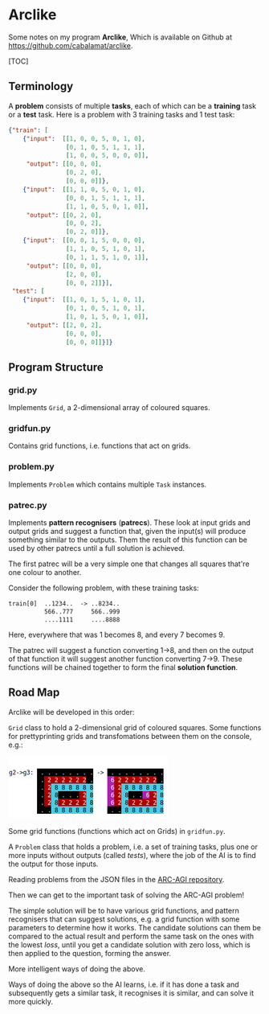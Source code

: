 # Arclike

Some notes on my program **Arclike**, Which is available on <i class='fab fa-github'></i> Github at <https://github.com/cabalamat/arclike>.

[TOC]

## Terminology

A **problem** consists of multiple **tasks**, each of which can be a **training** task or a **test** task. Here is a problem with 3 training tasks and 1 test task:


```json
{"train": [
    {"input":  [[1, 0, 0, 5, 0, 1, 0], 
                [0, 1, 0, 5, 1, 1, 1], 
                [1, 0, 0, 5, 0, 0, 0]], 
     "output": [[0, 0, 0], 
                [0, 2, 0], 
                [0, 0, 0]]}, 
    {"input":  [[1, 1, 0, 5, 0, 1, 0], 
                [0, 0, 1, 5, 1, 1, 1], 
                [1, 1, 0, 5, 0, 1, 0]], 
     "output": [[0, 2, 0], 
                [0, 0, 2], 
                [0, 2, 0]]}, 
    {"input":  [[0, 0, 1, 5, 0, 0, 0], 
                [1, 1, 0, 5, 1, 0, 1], 
                [0, 1, 1, 5, 1, 0, 1]], 
     "output": [[0, 0, 0], 
                [2, 0, 0],  
                [0, 0, 2]]}], 
 "test": [
    {"input":  [[1, 0, 1, 5, 1, 0, 1], 
                [0, 1, 0, 5, 1, 0, 1], 
                [1, 0, 1, 5, 0, 1, 0]], 
     "output": [[2, 0, 2], 
                [0, 0, 0], 
                [0, 0, 0]]}]}
```


## Program Structure

### grid.py

Implements `Grid`, a 2-dimensional array of coloured squares.

### gridfun.py

Contains grid functions, i.e. functions that act on grids.

### problem.py

Implements `Problem` which contains multiple `Task` instances.

### patrec.py

Implements **pattern recognisers** (**patrecs**). These look at input grids and output grids and suggest a function that, given the input(s) will
produce something similar to the outputs. Them the result of this function can be used by other patrecs until a full solution is achieved.

The first patrec will be a very simple one that changes all squares that're one colour to another.

Consider the following problem, with these training tasks:

```
train[0]  ..1234..  -> ..8234.. 
          566..777     566..999
          ....1111     ....8888
```
Here, everywhere that was 1 becomes 8, and every 7 becomes 9.

The patrec will suggest a function converting 1->8, and then on the output of that function it will suggest another function converting 7->9.
These functions will be chained together to form the final **solution function**.

## Road Map

Arclike will be developed in this order:

`Grid` class to hold a 2-dimensional grid of coloured squares. Some functions for prettyprinting grids and transfomations between
them on the console, e.g.:

![](gridxyansi.png)

Some grid functions (functions which act on Grids) in `gridfun.py`.

A `Problem` class that holds a problem, i.e. a set of training tasks, plus one or more inputs without outputs (called *tests*), where 
the job of the AI is to find the output for those inputs.

Reading problems from the JSON files in the [ARC-AGI repository](arc_agi_repository).

Then we can get to the important task of solving the ARC-AGI problem!

The simple solution will be to have various grid functions, and pattern recognisers that can suggest solutions, e.g. a grid function with some parameters
to determine how it works. The candidate solutions can them be compared to the actual result and perform the same task on the ones with the lowest *loss*,
until you get a candidate solution with zero loss, which is then applied to the question, forming the answer.

More intelligent ways of doing the above.

Ways of doing the above so the AI learns, i.e. if it has done a task and subsequently gets a similar task, it recognises it is similar, and can solve it more quickly. 

 
